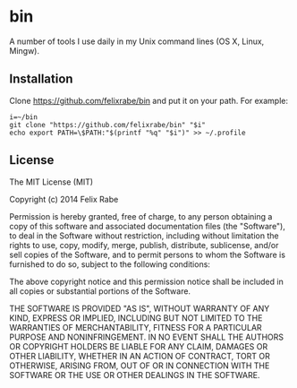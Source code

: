bin
===

A number of tools I use daily in my Unix command lines (OS X, Linux, Mingw).


Installation
------------

Clone https://github.com/felixrabe/bin and put it on your path. For example:

    i=~/bin
    git clone "https://github.com/felixrabe/bin" "$i"
    echo export PATH=\$PATH:"$(printf "%q" "$i")" >> ~/.profile


License
-------

The MIT License (MIT)

Copyright (c) 2014 Felix Rabe

Permission is hereby granted, free of charge, to any person obtaining a copy
of this software and associated documentation files (the "Software"), to deal
in the Software without restriction, including without limitation the rights
to use, copy, modify, merge, publish, distribute, sublicense, and/or sell
copies of the Software, and to permit persons to whom the Software is
furnished to do so, subject to the following conditions:

The above copyright notice and this permission notice shall be included in
all copies or substantial portions of the Software.

THE SOFTWARE IS PROVIDED "AS IS", WITHOUT WARRANTY OF ANY KIND, EXPRESS OR
IMPLIED, INCLUDING BUT NOT LIMITED TO THE WARRANTIES OF MERCHANTABILITY,
FITNESS FOR A PARTICULAR PURPOSE AND NONINFRINGEMENT. IN NO EVENT SHALL THE
AUTHORS OR COPYRIGHT HOLDERS BE LIABLE FOR ANY CLAIM, DAMAGES OR OTHER
LIABILITY, WHETHER IN AN ACTION OF CONTRACT, TORT OR OTHERWISE, ARISING FROM,
OUT OF OR IN CONNECTION WITH THE SOFTWARE OR THE USE OR OTHER DEALINGS IN
THE SOFTWARE.
